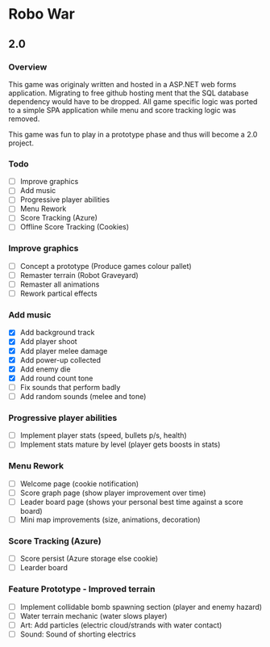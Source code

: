 # Robo War
## 2.0

### Overview
This game was originaly written and hosted in a ASP.NET web forms application.
Migrating to free github hosting ment that the SQL database dependency would have to be dropped. All game specific logic was ported to a simple SPA application while menu and score tracking logic was removed.

This game was fun to play in a prototype phase and thus will become a 2.0 project.


### Todo
- [ ] Improve graphics
- [ ] Add music
- [ ] Progressive player abilities
- [ ] Menu Rework
- [ ] Score Tracking (Azure)
- [ ] Offline Score Tracking (Cookies)

### Improve graphics
- [ ] Concept a prototype (Produce games colour pallet)
- [ ] Remaster terrain (Robot Graveyard)
- [ ] Remaster all animations
- [ ] Rework partical effects

### Add music
- [x] Add background track
- [x] Add player shoot
- [x] Add player melee damage
- [x] Add power-up collected
- [x] Add enemy die
- [x] Add round count tone
- [ ] Fix sounds that perform badly
- [ ] Add random sounds (melee and tone)

### Progressive player abilities
- [ ] Implement player stats (speed, bullets p/s, health)
- [ ] Implement stats mature by level (player gets boosts in stats)

### Menu Rework
- [ ] Welcome page (cookie notification)
- [ ] Score graph page (show player improvement over time)
- [ ] Leader board page (shows your personal best time against a score board)
- [ ] Mini map improvements (size, animations, decoration)

### Score Tracking (Azure)
- [ ] Score persist (Azure storage else cookie)
- [ ] Learder board

### Feature Prototype - Improved terrain
- [ ] Implement collidable bomb spawning section (player and enemy hazard)
- [ ] Water terrain mechanic (water slows player)
- [ ] Art: Add particles (electric cloud/strands with water contact)
- [ ] Sound: Sound of shorting electrics
